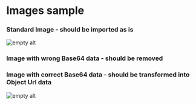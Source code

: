 # Images sample

### Standard Image - should be imported as is

![empty alt][image0]

### Image with wrong Base64 data - should be removed

### Image with correct Base64 data - should be transformed into Object Url data

![empty alt][image1]

[image0]: https://www.server.com/image.jpg

[image1]: blob:nodedata: